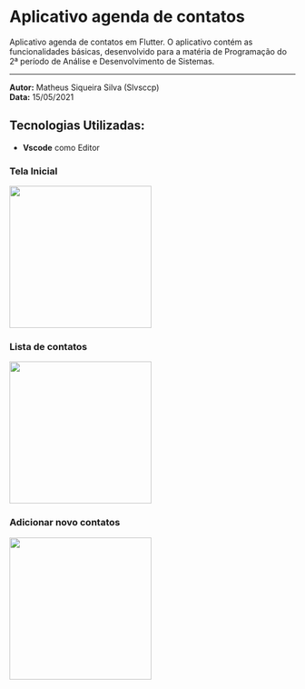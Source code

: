 # Aplicativo agenda de contatos

Aplicativo agenda de contatos em Flutter. O aplicativo contém as funcionalidades básicas, desenvolvido para a matéria de Programação do 2ª período de Análise e Desenvolvimento de Sistemas.

---

**Autor:** Matheus Siqueira Silva (Slvsccp)<br>
**Data:** 15/05/2021

## Tecnologias Utilizadas:
- **Vscode** como Editor

### Tela Inicial
<img src="https://user-images.githubusercontent.com/68405731/117055768-e9878280-acf1-11eb-9ea0-c64e62257615.png" width="250" />

### Lista de contatos
<img src="https://user-images.githubusercontent.com/68405731/117055921-1b98e480-acf2-11eb-804b-cd7e4f32808b.png" width="250" />

### Adicionar novo contatos
<img src="https://user-images.githubusercontent.com/68405731/117056004-323f3b80-acf2-11eb-8067-0e7537400fbb.png" width="250" />
